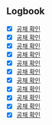

## Logbook
- [x] [공채 확인](things:///show?id=LhVpspk2g971nq7sW3MZbm)
- [x] [공채 확인](things:///show?id=RDdRGfx2kTUgDCX7w1aDvF)
- [x] [공채 확인](things:///show?id=Dt4WT71AQXHzM6Pse9ckv8)
- [x] [공채 확인](things:///show?id=F5FnPwNSZ8dDrsxXGY7scU)
- [x] [공채 확인](things:///show?id=7nBGxUdYDj4CoMSK56Xiyn)
- [x] [공채 확인](things:///show?id=4CQTo69LkCsyE2gjQ4353Z)
- [x] [공채 확인](things:///show?id=XkiLv1SaN8KUmnH9GVWbSQ)
- [x] [공채 확인](things:///show?id=MmXwcFK7ZwXeFJhBXSCGF4)
- [x] [공채 확인](things:///show?id=RmKqPrWdf1U7AVCc54KQk3)
- [x] [공채 확인](things:///show?id=627XdNo7zAYrRGzkJbQo3G)
- [x] [공채 확인](things:///show?id=3KZA56YHwARzGPPhqcvaHV)